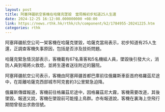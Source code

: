 ```yaml
---
layout: post
title: 阿塞拜疆航空客機在哈薩克墜毀　當局稱初步知道25人生還
date: 2024-12-25 16:12:08.000000000 +08:00
link: https://news.rthk.hk/rthk/ch/component/k2/1784955-20241225.htm
categories: rthk
---
```


阿塞拜疆航空公司一架客機在哈薩克墜毀，哈薩克當局表示，初步知道有25人生還，正調查客機失事原因，包括是否涉及技術問題。

哈薩克緊急情況部表示，客機載有67名乘客和5名機組人員，墜毀後引發大火，消防人員到場將火救熄，並將生還者送往附近的醫院。

阿塞拜疆航空公司表示，客機由阿塞拜疆首都巴庫前往俄羅斯車臣首府格羅茲尼途中，在距離哈薩克西部城市阿克套約3公里緊急迫降。

俄羅斯傳媒報道，客機前往格羅茲尼途中，因格羅茲尼大霧，客機需要改道，其後墜毀。報道又說，客機在墜毀前可能撞上鳥群。亦有報道說，客機在裏海上空飛行期間曾發出求救信號。
